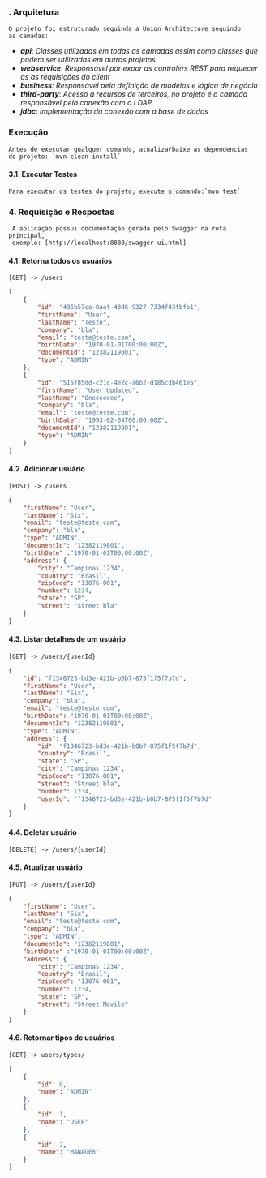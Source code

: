 

### . Arquitetura
    O projeto foi estruturado seguinda a Union Architecture seguindo 
    as camadas:
*   ***api***: *Classes utilizadas em todas as camadas assim como classes que podem ser
utilizadas em outros projetos*. 
*   ***webservice***: *Responsável por expor as controlers REST para requecer as
as requisições do client*
*   ***business***: *Responsável pela definição de modelos e lógica de negócio*
*   ***third-party***: *Acesso a recursos de terceiros, no projeto é a camada responsável
pela conexão com o LDAP*
*   ***jdbc***: *Implementação da conexão com a base de dados*
    
### Execução
    Antes de executar qualquer comando, atualiza/baixe as dependencias 
    do projeto: `mvn clean install`
            
#### 3.1. Executar Testes
    Para executar os testes do projeto, execute o comando:`mvn test`

### 4. Requisição e Respostas
     A aplicação possui documentação gerada pelo Swagger na rota principal, 
     exemplo: [http://localhost:8080/swagger-ui.html]
         
#### 4.1. Retorna todos os usuários
    [GET] -> /users    
```json
[
    {
        "id": "436b57ca-8aaf-43d6-9327-7334f43fbfb1",
        "firstName": "User",
        "lastName": "Teste",
        "company": "bla",
        "email": "teste@teste.com",
        "birthDate": "1970-01-01T00:00:00Z",
        "documentId": "12382119801",
        "type": "ADMIN"
    },
    {
        "id": "515f85dd-c21c-4e2c-a6b2-d185cdb461e5",
        "firstName": "User Updated",
        "lastName": "Oneeeeeee",
        "company": "bla",
        "email": "teste@teste.com",
        "birthDate": "1993-02-04T00:00:00Z",
        "documentId": "12382119801",
        "type": "ADMIN"
    }
]
```
#### 4.2. Adicionar usuário
    [POST] -> /users
```json
{
	"firstName": "User",
	"lastName": "Six",
	"email": "teste@teste.com",
	"company": "bla",
	"type": "ADMIN",
	"documentId": "12382119801",
	"birthDate" :"1970-01-01T00:00:00Z",
	"address": {
		"city": "Campinas 1234",
		"country": "Brasil",
		"zipCode": "13076-001",
		"number": 1234,
		"state": "SP",
		"street": "Street bla"
	}
}
```    
#### 4.3. Listar detalhes de um usuário
    [GET] -> /users/{userId}
```json
{
    "id": "f1346723-bd3e-421b-b0b7-875f1f5f7b7d",
    "firstName": "User",
    "lastName": "Six",
    "company": "bla",
    "email": "teste@teste.com",
    "birthDate": "1970-01-01T00:00:00Z",
    "documentId": "12382119801",
    "type": "ADMIN",
    "address": {
        "id": "f1346723-bd3e-421b-b0b7-875f1f5f7b7d",
        "country": "Brasil",
        "state": "SP",
        "city": "Campinas 1234",
        "zipCode": "13076-001",
        "street": "Street bla",
        "number": 1234,
        "userId": "f1346723-bd3e-421b-b0b7-875f1f5f7b7d"
    }
}
```
#### 4.4. Deletar usuário
    [DELETE] -> /users/{userId}

#### 4.5. Atualizar usuário
    [PUT] -> /users/{userId}
```json
{
	"firstName": "User",
	"lastName": "Six",
	"email": "teste@teste.com",
	"company": "bla",
	"type": "ADMIN",
	"documentId": "12382119801",
	"birthDate" :"1970-01-01T00:00:00Z",
	"address": {
		"city": "Campinas 1234",
		"country": "Brasil",
		"zipCode": "13076-001",
		"number": 1234,
		"state": "SP",
		"street": "Street Movile"
	}
}
```

#### 4.6. Retornar tipos de usuários
    [GET] -> users/types/
```json
[
    {
        "id": 0,
        "name": "ADMIN"
    },
    {
        "id": 1,
        "name": "USER"
    },
    {
        "id": 2,
        "name": "MANAGER"
    }
]
```
